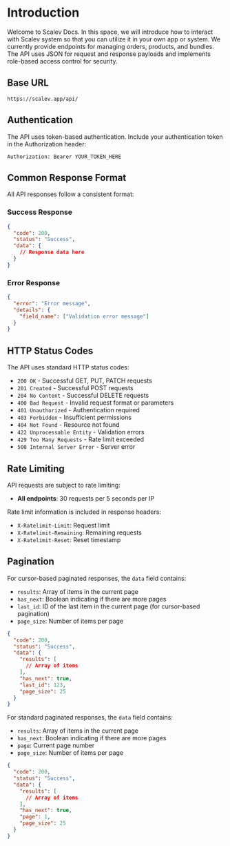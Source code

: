 # Introduction

Welcome to Scalev Docs. In this space, we will introduce how to interact with Scalev system so that you can utilize it in your own app or system. We currently provide endpoints for managing orders, products, and bundles. The API uses JSON for request and response payloads and implements role-based access control for security.

## Base URL

```
https://scalev.app/api/
```

## Authentication

The API uses token-based authentication. Include your authentication token in the Authorization header:

```
Authorization: Bearer YOUR_TOKEN_HERE
```

## Common Response Format

All API responses follow a consistent format:

### Success Response

```json
{
  "code": 200,
  "status": "Success",
  "data": {
    // Response data here
  }
}
```

### Error Response

```json
{
  "error": "Error message",
  "details": {
    "field_name": ["Validation error message"]
  }
}
```

## HTTP Status Codes

The API uses standard HTTP status codes:

- `200 OK` - Successful GET, PUT, PATCH requests
- `201 Created` - Successful POST requests
- `204 No Content` - Successful DELETE requests
- `400 Bad Request` - Invalid request format or parameters
- `401 Unauthorized` - Authentication required
- `403 Forbidden` - Insufficient permissions
- `404 Not Found` - Resource not found
- `422 Unprocessable Entity` - Validation errors
- `429 Too Many Requests` - Rate limit exceeded
- `500 Internal Server Error` - Server error

## Rate Limiting

API requests are subject to rate limiting:

- **All endpoints**: 30 requests per 5 seconds per IP

Rate limit information is included in response headers:

- `X-Ratelimit-Limit`: Request limit
- `X-Ratelimit-Remaining`: Remaining requests
- `X-Ratelimit-Reset`: Reset timestamp

## Pagination

For cursor-based paginated responses, the `data` field contains:

- `results`: Array of items in the current page
- `has_next`: Boolean indicating if there are more pages
- `last_id`: ID of the last item in the current page (for cursor-based pagination)
- `page_size`: Number of items per page

```json
{
  "code": 200,
  "status": "Success",
  "data": {
    "results": [
      // Array of items
    ],
    "has_next": true,
    "last_id": 123,
    "page_size": 25
  }
}
```

For standard paginated responses, the `data` field contains:

- `results`: Array of items in the current page
- `has_next`: Boolean indicating if there are more pages
- `page`: Current page number
- `page_size`: Number of items per page

```json
{
  "code": 200,
  "status": "Success",
  "data": {
    "results": [
      // Array of items
    ],
    "has_next": true,
    "page": 1,
    "page_size": 25
  }
}
```
